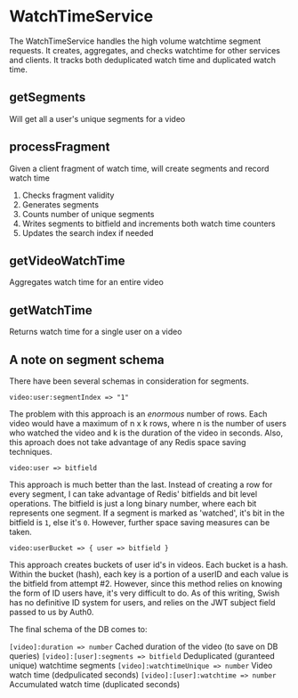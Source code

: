 # WatchTimeService

The WatchTimeService handles the high volume watchtime segment requests. It creates, aggregates, and checks watchtime for other services and clients. It tracks both deduplicated watch time and duplicated watch time.

## getSegments

Will get all a user's unique segments for a video

## processFragment

Given a client fragment of watch time, will create segments and record watch time

1. Checks fragment validity
2. Generates segments
3. Counts number of unique segments
4. Writes segments to bitfield and increments both watch time counters
5. Updates the search index if needed

## getVideoWatchTime

Aggregates watch time for an entire video

## getWatchTime

Returns watch time for a single user on a video

## A note on segment schema

There have been several schemas in consideration for segments.

`video:user:segmentIndex => "1"`

The problem with this approach is an _enormous_ number of rows. Each video would have a maximum of n x k rows, where n is the number of users who watched the video and k is the duration of the video in seconds. Also, this aproach does not take advantage of any Redis space saving techniques.

`video:user => bitfield`

This approach is much better than the last. Instead of creating a row for every segment, I can take advantage of Redis' bitfields and bit level operations. The bitfield is just a long binary number, where each bit represents one segment. If a segment is marked as 'watched', it's bit in the bitfield is `1`, else it's `0`. However, further space saving measures can be taken.

`video:userBucket => { user => bitfield }`

This approach creates buckets of user id's in videos. Each bucket is a hash. Within the bucket (hash), each key is a portion of a userID and each value is the bitfield from attempt #2. However, since this method relies on knowing the form of ID users have, it's very difficult to do. As of this writing, Swish has no definitive ID system for users, and relies on the JWT subject field passed to us by Auth0.

The final schema of the DB comes to:

`[video]:duration => number` Cached duration of the video (to save on DB queries)
`[video]:[user]:segments => bitfield` Deduplicated (guranteed unique) watchtime segments
`[video]:watchtimeUnique => number` Video watch time (dedpulicated seconds)
`[video]:[user]:watchtime => number` Accumulated watch time (duplicated seconds)
